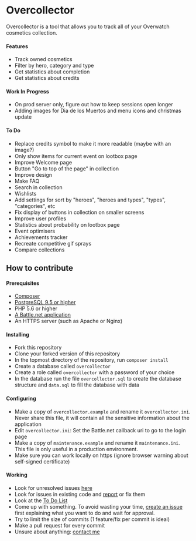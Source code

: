 # Overcollector
Overcollector is a tool that allows you to track all of your Overwatch cosmetics collection.  

#### Features
- Track owned cosmetics
- Filter by hero, category and type
- Get statistics about completion
- Get statistics about credits

#### Work In Progress
- On prod server only, figure out how to keep sessions open longer
- Adding images for Dia de los Muertos and menu icons and christmas update

#### To Do
- Replace credits symbol to make it more readable (maybe with an image?)
- Only show items for current event on lootbox page
- Improve Welcome page
- Button "Go to top of the page" in collection
- Improve design
- Make FAQ
- Search in collection
- Wishlists
- Add settings for sort by "heroes", "heroes and types", "types", "categories", etc
- Fix display of buttons in collection on smaller screens
- Improve user profiles
- Statistics about probability on lootbox page
- Event optimisers
- Achievements tracker
- Recreate competitive gif sprays
- Compare collections


## How to contribute

#### Prerequisites
- [Composer](https://getcomposer.org/doc/00-intro.md)
- [PostgreSQL 9.5 or higher](https://www.postgresql.org/download/)
- PHP 5.6 or higher
- [A Battle.net application](https://dev.battle.net/)
- An HTTPS server (such as Apache or Nginx)

#### Installing
- Fork this repository
- Clone your forked version of this repository
- In the topmost directory of the repository, run `composer install`
- Create a database called `overcollector`
- Create a role called `overcollector` with a password of your choice
- In the database run the file `overcollector.sql` to create the database structure and `data.sql` to fill the database with data

#### Configuring
- Make a copy of `overcollector.example` and rename it `overcollector.ini`. Never share this file, it will contain all the sensitive information about the application
- Edit `overcollector.ini`: Set the Battle.net callback uri to go to the login page
- Make a copy of `maintenance.example` and rename it `maintenance.ini`. This file is only useful in a production environment.
- Make sure you can work locally on https (ignore browser warning about self-signed certificate)

#### Working
- Look for unresolved issues [here](https://github.com/Tititesouris/Overcollector/issues)
- Look for issues in existing code and [report](https://github.com/Tititesouris/Overcollector/issues) or fix them
- Look at the [To Do List](https://github.com/Tititesouris/Overcollector#to-do)
- Come up with something. To avoid wasting your time, [create an issue](https://github.com/Tititesouris/Overcollector/issues) first explaining what you want to do and wait for approval.
- Try to limit the size of commits (1 feature/fix per commit is ideal)
- Make a pull request for every commit
- Unsure about anything: [contact me](mailto:support@overcollector.com?subject=[Dev] )